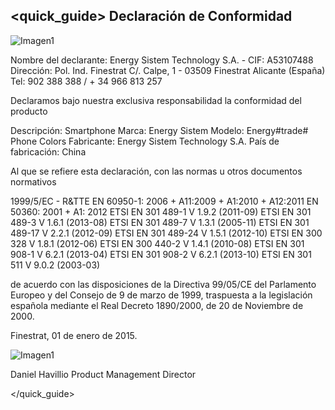 ## <quick_guide> Declaración de Conformidad

![Imagen1](http://static.energysistem.com/images/manuals/42178/54984c7857106.jpg)

Nombre del declarante: Energy Sistem Technology S.A. - CIF: A53107488
Dirección: Pol. Ind. Finestrat C/. Calpe, 1 - 03509 Finestrat Alicante (España)
Tel: 902 388 388  / + 34 966 813 257

Declaramos bajo nuestra exclusiva responsabilidad la conformidad del producto

Descripción: Smartphone
Marca: Energy Sistem
Modelo: Energy#trade# Phone Colors
Fabricante: Energy Sistem Technology S.A.
País de fabricación: China

Al que se refiere esta declaración, con las normas u otros documentos normativos

1999/5/EC - R&TTE
EN 60950-1: 2006 + A11:2009 + A1:2010 + A12:2011
EN 50360: 2001 + A1: 2012
ETSI EN 301 489-1 V 1.9.2 (2011-09)
ETSI EN 301 489-3 V 1.6.1 (2013-08)
ETSI EN 301 489-7 V 1.3.1 (2005-11)
ETSI EN 301 489-17 V 2.2.1 (2012-09)
ETSI EN 301 489-24 V 1.5.1 (2012-10)
ETSI EN 300 328 V 1.8.1 (2012-06)
ETSI EN 300 440-2 V 1.4.1 (2010-08)
ETSI EN 301 908-1 V 6.2.1 (2013-04)
ETSI EN 301 908-2 V 6.2.1 (2013-10)
ETSI EN 301 511 V 9.0.2 (2003-03)

de acuerdo con las disposiciones de la Directiva 99/05/CE del Parlamento Europeo y del Consejo de 9 de marzo de 1999, traspuesta a la legislación española mediante el Real Decreto 1890/2000, de 20 de Noviembre de 2000.

Finestrat, 01 de enero de 2015.

![Imagen1](http://static.energysistem.com/images/manuals/42178/574c726744d98.jpg)

Daniel Havillio
Product Management Director


</quick_guide>
